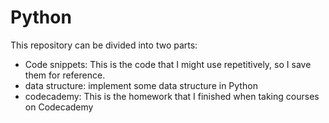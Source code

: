 # Python

This repository can be divided into two parts:
* Code snippets: This is the code that I might use repetitively, so I save them for reference.
* data structure: implement some data structure in Python
* codecademy: This is the homework that I finished when taking courses on Codecademy
